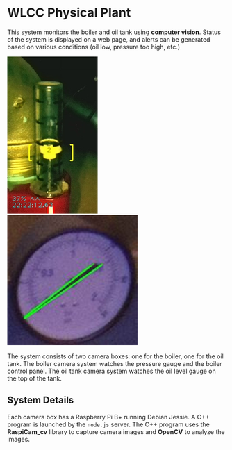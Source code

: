 # WLCC Physical Plant

This system monitors the boiler and oil tank using **computer vision**. Status of the system is displayed on a web page, and alerts can be generated based on various conditions (oil low, pressure too high, etc.)

![Oil Tank Gauge](doc/gaugeValidRead.png)
![Boiler Pressure Gauge](doc/pressureGauge2X.png)

The system consists of two camera boxes: one for the boiler, one for the oil tank.
The boiler camera system watches the pressure gauge and the boiler control panel.
The oil tank camera system watches the oil level gauge on the top of the tank.

## System Details

Each camera box has a Raspberry Pi B+ running Debian Jessie.
A C++ program is launched by the `node.js` server.
The C++ program uses the **RaspiCam_cv** library to capture camera images and **OpenCV** to analyze the images. 
